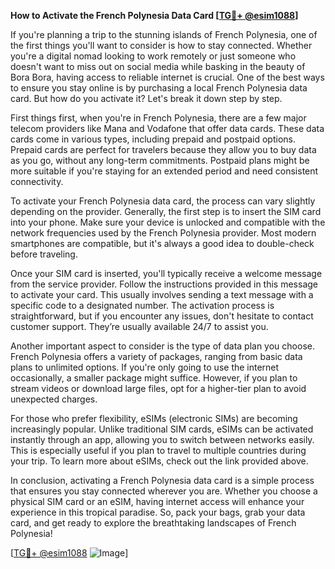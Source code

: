 **How to Activate the French Polynesia Data Card [[TG💪+ @esim1088](https://t.me/s/esim1088)]**

If you're planning a trip to the stunning islands of French Polynesia, one of the first things you'll want to consider is how to stay connected. Whether you're a digital nomad looking to work remotely or just someone who doesn't want to miss out on social media while basking in the beauty of Bora Bora, having access to reliable internet is crucial. One of the best ways to ensure you stay online is by purchasing a local French Polynesia data card. But how do you activate it? Let's break it down step by step.

First things first, when you're in French Polynesia, there are a few major telecom providers like Mana and Vodafone that offer data cards. These data cards come in various types, including prepaid and postpaid options. Prepaid cards are perfect for travelers because they allow you to buy data as you go, without any long-term commitments. Postpaid plans might be more suitable if you're staying for an extended period and need consistent connectivity.

To activate your French Polynesia data card, the process can vary slightly depending on the provider. Generally, the first step is to insert the SIM card into your phone. Make sure your device is unlocked and compatible with the network frequencies used by the French Polynesia provider. Most modern smartphones are compatible, but it's always a good idea to double-check before traveling.

Once your SIM card is inserted, you'll typically receive a welcome message from the service provider. Follow the instructions provided in this message to activate your card. This usually involves sending a text message with a specific code to a designated number. The activation process is straightforward, but if you encounter any issues, don't hesitate to contact customer support. They’re usually available 24/7 to assist you.

Another important aspect to consider is the type of data plan you choose. French Polynesia offers a variety of packages, ranging from basic data plans to unlimited options. If you're only going to use the internet occasionally, a smaller package might suffice. However, if you plan to stream videos or download large files, opt for a higher-tier plan to avoid unexpected charges.

For those who prefer flexibility, eSIMs (electronic SIMs) are becoming increasingly popular. Unlike traditional SIM cards, eSIMs can be activated instantly through an app, allowing you to switch between networks easily. This is especially useful if you plan to travel to multiple countries during your trip. To learn more about eSIMs, check out the link provided above.

In conclusion, activating a French Polynesia data card is a simple process that ensures you stay connected wherever you are. Whether you choose a physical SIM card or an eSIM, having internet access will enhance your experience in this tropical paradise. So, pack your bags, grab your data card, and get ready to explore the breathtaking landscapes of French Polynesia!

[[TG💪+ @esim1088](https://t.me/s/esim1088) ![Image](https://i.postimg.cc/Y0z9fWf4/image.png)]